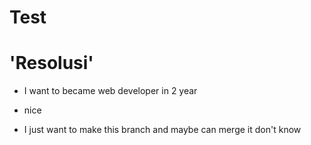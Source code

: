 # Test
# 'Resolusi'
- I want to became web developer in 2 year
- nice





















- I just want to make this branch and maybe can merge it don't know
